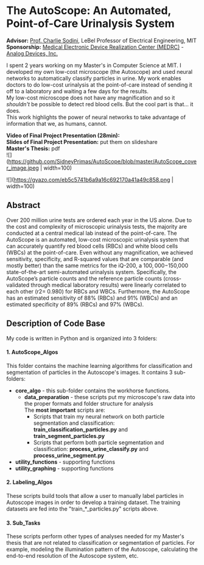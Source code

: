 # The AutoScope: An Automated, Point-of-Care Urinalysis System 
**Advisor:** [Prof. Charlie Sodini](http://imes.mit.edu/people/faculty/sodini-charles/), LeBel Professor of Electrical Engineering, MIT  
**Sponsorship:** [Medical Electronic Device Realization Center (MEDRC)](http://medrc.mit.edu/) - [Analog Devices, Inc.](https://en.wikipedia.org/wiki/Analog_Devices) 

I spent 2 years working on my Master's in Computer Science at MIT. I developed my own low-cost microscope (the Autoscope) and used neural networks to automatically classify particles in urine. My work enables doctors to do low-cost urinalysis at the point-of-care instead of sending it off to a laboratory and waiting a few days for the results.   
My low-cost microscope does not have any magnification and so it *shouldn't* be possible to detect red blood cells. But the cool part is that... it does.   
This work highlights the power of neural networks to take advantage of information that we, as humans, cannot.   


**Video of Final Project Presentation (28min):**   
**Slides of Final Project Presentation:** put them on slideshare  
**Master's Thesis:** pdf  
![](https://github.com/SidneyPrimas/AutoScope/blob/master/AutoScope_cover_image.jpeg | width=100)

![](https://gyazo.com/eb5c5741b6a9a16c692170a41a49c858.png | width=100)


## Abstract  
Over 200 million urine tests are ordered each year in the US alone. Due to the cost and complexity of microscopic urinalysis tests, the majority are conducted at a central medical lab instead of the point-of-care. The AutoScope is an automated, low-cost microscopic urinalysis system that can accurately quantify red blood cells (RBCs) and white blood cells (WBCs) at the point-of-care. Even without any magnification, we achieved sensitivity, specificity, and R-squared values that are comparable (and mostly better) than the same metrics for the iQ-200, a $100,000-$150,000 state-of-the-art semi-automated urinalysis system. Specifically, the AutoScope’s particle counts and the reference particle counts (cross-validated through medical laboratory results) were linearly correlated to each other (r2= 0.980) for RBCs and WBCs. Furthermore, the AutoScope has an estimated sensitivity of 88% (RBCs) and 91% (WBCs) and an estimated specificity of 89% (RBCs) and 97% (WBCs). 

  
## Description of Code Base
My code is written in Python and is organized into 3 folders: 

#### 1. AutoScope_Algos
This folder contains the machine learning algorithms for classification and segmentation of particles in the Autoscope's images. It contains 3 sub-folders:
* **core_algo** - this sub-folder contains the workhorse functions. 
  * **data_preparation** - these scripts put my microscope's raw data into the proper formats and folder structure for analysis   
  The **most important** scripts are: 
    * Scripts that train my neural network on both particle segmentation and classification: **train_classification_particles.py** and  **train_segment_particles.py**   
    * Scripts that perform both particle segmentation and classification: **process_urine_classify.py**	and **process_urine_segment.py** 
* **utility_functions** - supporting functions
* **utility_graphing** - supporting functions
  
#### 2. Labeling_Algos
These scripts build tools that allow a user to manually label particles in Autoscope images in order to develop a training dataset. The training datasets are fed into the "train_*_particles.py" scripts above. 

#### 3. Sub_Tasks
These scripts perform other types of analyses needed for my Master's thesis that are not related to classification or segmentation of particles. For example, modeling the illumination pattern of the Autoscope, calculating the end-to-end resolution of the Autoscope system, etc.

